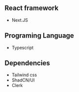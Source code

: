 ## React framework
- Next.JS

## Programing Language
- Typescript

## Dependencies
- Tailwind css
- ShadCN/UI
- Clerk